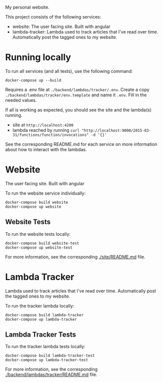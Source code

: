 My personal website.

This project consists of the following services:

- website: The user facing site. Built with angular
- lambda-tracker: Lambda used to track articles that I've read over time. Automatically post the tagged ones to my website.

# Running locally

To run all services (and all tests), use the following command:

```
docker-compose up --build
```

Requires a .env file at `./backend/lambdas/tracker/.env`. Create a copy `./backend/lambdas/tracker/env.template` and name it `.env`. Fill in the needed values.

If all is working as expected, you should see the site and the lambda(s) running. 

- site at `http://localhost:4200`
- lambda reached by running `curl "http://localhost:9000/2015-03-31/functions/function/invocations" -d '{}'`

See the corresponding README.md for each service on more information about how to interact with the lambdas.


# Website

The user facing site. Built with angular

To run the website service individually:

```
docker-compose build website
docker-compose up website
```

## Website Tests

To run the website tests locally:

```
docker-compose build website-test
docker-compose up website-test
```

For more information, see the corresponding [./site/README.md](./site/README.md) file.

# Lambda Tracker

Lambda used to track articles that I've read over time. Automatically post the tagged ones to my website.

To run the tracker lambda locally:

```
docker-compose build lambda-tracker
docker-compose up lambda-tracker
```


## Lambda Tracker Tests

To run the tracker lambda tests locally:

```
docker-compose build lambda-tracker-test
docker-compose up lambda-tracker-test
```

For more information, see the corresponding [./backend/lambdas/tracker/README.md](./backend/lambdas/tracker/README.md) file.